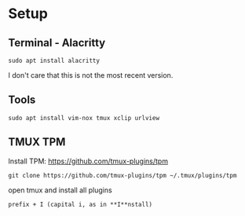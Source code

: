 # Setup
## Terminal - Alacritty
```
sudo apt install alacritty
```

I don't care that this is not the most recent version.

## Tools
```
sudo apt install vim-nox tmux xclip urlview
```

## TMUX TPM
Install TPM:
https://github.com/tmux-plugins/tpm
```
git clone https://github.com/tmux-plugins/tpm ~/.tmux/plugins/tpm
```

open tmux and install all plugins
```
prefix + I (capital i, as in **I**nstall)
